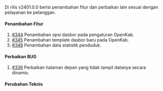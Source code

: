 Di rilis v2401.0.0 berisi penambahan fitur dan perbaikan lain sesuai dengan pelayanan ke pelanggan.

#### Penambahan Fitur

1. [#344](https://github.com/OpenSID/OpenKab/issues/344) Penambahan opsi dasbor pada pengaturan OpenKab.
2. [#345](https://github.com/OpenSID/OpenKab/issues/345) Penambahan template dasbor baru pada OpenKab.
3. [#348](https://github.com/OpenSID/OpenKab/issues/348) Penambahan data statistik penduduk.

#### Perbaikan BUG

1. [#336](https://github.com/OpenSID/OpenKab/issues/336) Perbaikan halaman depan yang tidak tampil datanya secara dinamis.

#### Perubahan Teknis